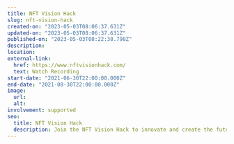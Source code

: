 ```yaml
---
title: NFT Vision Hack
slug: nft-vision-hack
created-on: "2023-05-03T08:06:37.631Z"
updated-on: "2023-05-03T08:06:37.631Z"
published-on: "2023-05-03T08:22:38.798Z"
description:
location:
external-link:
  href: https://www.nftvisionhack.com/
  text: Watch Recording
start-date: "2021-06-30T22:00:00.000Z"
end-date: "2021-08-30T22:00:00.000Z"
image:
  url:
  alt:
involvement: supported
seo:
  title: NFT Vision Hack
  description: Join the NFT Vision Hack to innovate and create the future of NFTs.
---
```

